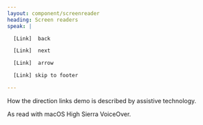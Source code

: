 ```yaml
---
layout: component/screenreader
heading: Screen readers
speak: |

  [Link]  back

  [Link]  next

  [Link]  arrow

  [Link] skip to footer

---
```



How the direction links demo is described by assistive technology.

As read with macOS High Sierra VoiceOver.
